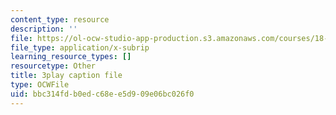 ```yaml
---
content_type: resource
description: ''
file: https://ol-ocw-studio-app-production.s3.amazonaws.com/courses/18-06sc-linear-algebra-fall-2011/bbc314fdb0edc68ee5d909e06bc026f0_h0m2tsmSPTI.srt
file_type: application/x-subrip
learning_resource_types: []
resourcetype: Other
title: 3play caption file
type: OCWFile
uid: bbc314fd-b0ed-c68e-e5d9-09e06bc026f0
---
```

